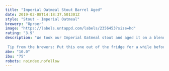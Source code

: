 ```yaml
---
title: "Imperial Oatmeal Stout Barrel Aged"
date: 2019-02-08T14:18:37.501301Z
style: "Stout - Imperial Oatmeal"
brewery: "Oproer"
image: "https://labels.untappd.com/labels/2356453?size=hd"
rating: "3.9"
description: "We took our Imperial Oatmeal stout and aged it on a blend of whiskey and bourbon barrels.  Tip from the brewers: Put this one out of the fridge for a while before drinking. The smell and taste get more intense as it warms up!"
abv: "10.0"
ibu: "75"
robots: noindex,nofollow
---
```

